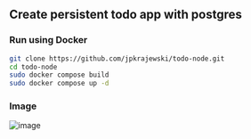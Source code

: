 ## Create persistent todo app with postgres

### Run using Docker
```sh
git clone https://github.com/jpkrajewski/todo-node.git
cd todo-node
sudo docker compose build
sudo docker compose up -d
```

### Image
![image](https://github.com/user-attachments/assets/f4ed7f0e-4e22-4d12-b118-78d2da70ad13)
